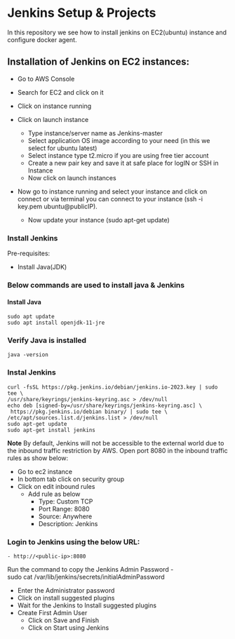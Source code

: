 # Jenkins Setup & Projects
In this repository we see how to install jenkins on EC2(ubuntu) instance and configure docker agent.

## Installation of Jenkins on EC2 instances:
 - Go to AWS Console
 - Search for EC2 and click on it
 - Click on instance running
 - Click on launch instance

    - Type instance/server name as Jenkins-master
    - Select application OS image according to your need (in this we select for ubuntu latest)
    - Select instance type t2.micro if you are using free tier account 
    - Create a new pair key and save it at safe place for logIN or SSH in Instance
    - Now click on launch instances
 - Now go to instance running and select your instance and click on connect or via terminal you can connect to your instance (ssh -i 
  key.pem ubuntu@publicIP).
    - Now update your instance (sudo apt-get update)

### Install Jenkins
 Pre-requisites:
 - Install Java(JDK)

### Below commands are used to install java & Jenkins
 #### Install Java
    sudo apt update
    sudo apt install openjdk-11-jre
 ### Verify Java is installed
    java -version
 ### Instal Jenkins
    curl -fsSL https://pkg.jenkins.io/debian/jenkins.io-2023.key | sudo tee \
    /usr/share/keyrings/jenkins-keyring.asc > /dev/null
    echo deb [signed-by=/usr/share/keyrings/jenkins-keyring.asc] \
     https://pkg.jenkins.io/debian binary/ | sudo tee \
    /etc/apt/sources.list.d/jenkins.list > /dev/null
    sudo apt-get update
    sudo apt-get install jenkins

**Note** By default, Jenkins will not be accessible to the external world due to the inbound traffic restriction by AWS. Open port 8080 in the inbound traffic rules as show below:

 - Go to ec2 instance
 - In bottom tab click on security group
 - Click on edit inbound rules
    - Add rule as below
        - Type: Custom TCP
        - Port Range: 8080
        - Source: Anywhere
        - Description: Jenkins

### Login to Jenkins using the below URL:
    - http://<public-ip>:8080
Run the command to copy the Jenkins Admin Password -    
    sudo cat /var/lib/jenkins/secrets/initialAdminPassword 
 - Enter the Administrator password
 - Click on install suggested plugins
 - Wait for the Jenkins to Install suggested plugins
 - Create First Admin User
    - Click on Save and Finish
    - Click on Start using Jenkins